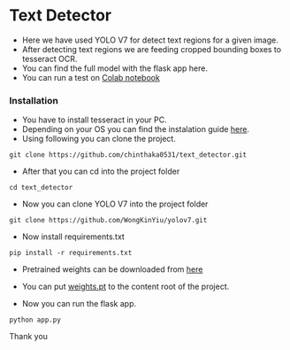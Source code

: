 # Text Detector

- Here we have used YOLO V7 for detect text regions for a given image.
- After detecting text regions we are feeding cropped bounding boxes to tesseract OCR.
- You can find the full model with the flask app here.
- You can run a test on [Colab notebook](https://colab.research.google.com/drive/15uo2WyD9my0nQkTDvjuqh6xU7-Fw2T0K?usp=sharing) 

### Installation

- You have to install tesseract in your PC.
- Depending on your OS you can find the instalation guide [here](https://tesseract-ocr.github.io/tessdoc/Installation.html).
- Using following you can clone the project.
````
git clone https://github.com/chinthaka0531/text_detector.git
````
- After that you can cd into the project folder
````
cd text_detector
````
- Now you can clone YOLO V7 into the project folder
````
git clone https://github.com/WongKinYiu/yolov7.git
````
- Now install requirements.txt
````
pip install -r requirements.txt
````
- Pretrained weights can be downloaded from [here](https://drive.google.com/uc?export=download&id=1QQ5S9Du5b-tHMr4FKaCC7O-g1s81qjrJ)
- You can put [weights.pt](https://drive.google.com/uc?export=download&id=1QQ5S9Du5b-tHMr4FKaCC7O-g1s81qjrJ) to the content root of the project.

- Now you can run the flask app.

````
python app.py
````

Thank you
